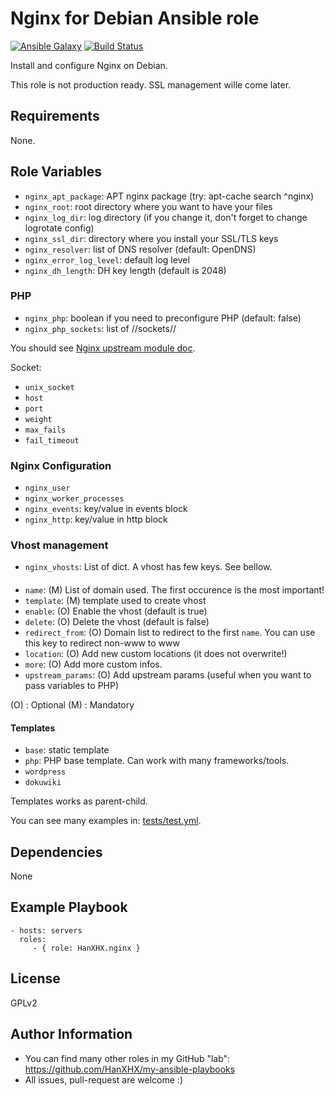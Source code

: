 Nginx for Debian Ansible role
=============================

[![Ansible Galaxy](http://img.shields.io/badge/ansible--galaxy-HanXHX.nginx-blue.svg)](https://galaxy.ansible.com/list#/roles/4399) [![Build Status](https://travis-ci.org/HanXHX/ansible-nginx.svg)](https://travis-ci.org/HanXHX/ansible-nginx)

Install and configure Nginx on Debian.

This role is not production ready. SSL management wille come later.

Requirements
------------

None.

Role Variables
--------------

  - `nginx_apt_package`: APT nginx package (try: apt-cache search ^nginx)
  - `nginx_root`: root directory where you want to have your files
  - `nginx_log_dir`: log directory (if you change it, don't forget to change logrotate config)
  - `nginx_ssl_dir`: directory where you install your SSL/TLS keys
  - `nginx_resolver`: list of DNS resolver (default: OpenDNS)
  - `nginx_error_log_level`: default log level
  - `nginx_dh_length`: DH key length (default is 2048)

### PHP

  - `nginx_php`: boolean if you need to preconfigure PHP (default: false)
  - `nginx_php_sockets`: list of //sockets//

You should see [Nginx upstream module doc](http://nginx.org/en/docs/http/ngx_http_upstream_module.html).

Socket:
  - `unix_socket`
  - `host`
  - `port`
  - `weight`
  - `max_fails`
  - `fail_timeout`

### Nginx Configuration

  - `nginx_user`
  - `nginx_worker_processes`
  - `nginx_events`: key/value in events block
  - `nginx_http`: key/value in http block

### Vhost management

  - `nginx_vhosts`: List of dict. A vhost has few keys. See bellow.

####

  - `name`: (M) List of domain used. The first occurence is the most important!
  - `template`: (M) template used to create vhost
  - `enable`: (O) Enable the vhost (default is true)
  - `delete`: (O) Delete the vhost (default is false)
  - `redirect_from`: (O) Domain list to redirect to the first `name`. You can use this key to redirect non-www to www
  - `location`: (O) Add new custom locations (it does not overwrite!)
  - `more`: (O) Add more custom infos.
  - `upstream_params`: (O) Add upstream params (useful when you want to pass variables to PHP)

(O) : Optional
(M) : Mandatory

#### Templates

  - `base`: static template
  - `php`: PHP base template. Can work with many frameworks/tools.
  - `wordpress`
  - `dokuwiki`

Templates works as parent-child.

You can see many examples in: [tests/test.yml](tests/test.yml).

Dependencies
------------

None

Example Playbook
----------------

    - hosts: servers
      roles:
         - { role: HanXHX.nginx }

License
-------

GPLv2

Author Information
------------------

  - You can find many other roles in my GitHub "lab": https://github.com/HanXHX/my-ansible-playbooks
  - All issues, pull-request are welcome :)

